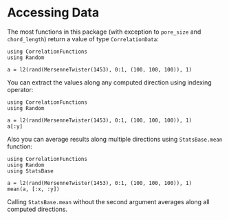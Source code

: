 # Accessing Data

The most functions in this package (with exception to `pore_size` and
`chord_length`) return a value of type `CorrelationData`:

```@example
using CorrelationFunctions
using Random

a = l2(rand(MersenneTwister(1453), 0:1, (100, 100, 100)), 1)
```

You can extract the values along any computed direction using indexing operator:
```@example
using CorrelationFunctions
using Random

a = l2(rand(MersenneTwister(1453), 0:1, (100, 100, 100)), 1)
a[:y]
```

Also you can average results along multiple directions using `StatsBase.mean`
function:
```@example
using CorrelationFunctions
using Random
using StatsBase

a = l2(rand(MersenneTwister(1453), 0:1, (100, 100, 100)), 1)
mean(a, [:x, :y])
```

Calling `StatsBase.mean` without the second argument averages along all computed
directions.
